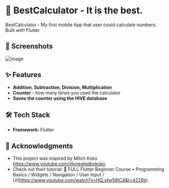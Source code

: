 # 🔢 BestCalculator - It is the best.
BestCalculator - My first mobile App that user could calculate numbers. Built with Flutter

## 📸 Screenshots
![image](https://github.com/user-attachments/assets/977844be-1088-4532-8754-d5ae595b568b)


## ✨ Features
- **Addition, Subtraction, Division, Multiplication**
- **Counter** -  how many times you used the calculator
- **Saves the counter using the HIVE database**

## 🛠️ Tech Stack
- **Framework:** Flutter

## 🙏 Acknowledgments
- This project was inspired by Mitch Koko https://www.youtube.com/@createdbykoko. 
- Check out their tutorial: 📱 FULL Flutter Beginner Course • Programming Basics / Widgets / Navigation / User Input / UI(https://www.youtube.com/watch?v=HQ_ytw58tC4&t=4229s).
